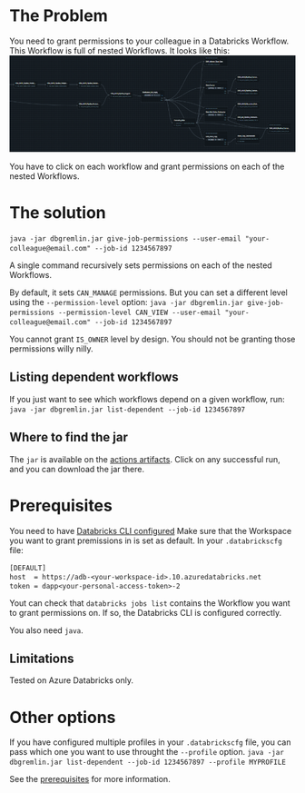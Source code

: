 # The Problem
You need to grant permissions to your colleague in a Databricks Workflow.
This Workflow is full of nested Workflows. 
It looks like this:
![Workflow](./workflow.PNG)

You have to click on each workflow and grant permissions on each
of the nested Workflows.

# The solution
`java -jar dbgremlin.jar give-job-permissions --user-email "your-colleague@email.com" --job-id 1234567897`

A single command recursively sets permissions on each of the nested Workflows.

By default, it sets `CAN_MANAGE` permissions. But you can set a different level using the
`--permission-level` option:
`java -jar dbgremlin.jar give-job-permissions --permission-level CAN_VIEW --user-email "your-colleague@email.com" --job-id 1234567897`

You cannot grant `IS_OWNER` level by design. You should not be granting those permissions willy nilly.

## Listing dependent workflows
If you just want to see which workflows depend on a given workflow, run:
`java -jar dbgremlin.jar list-dependent --job-id 1234567897`

## Where to find the jar
The `jar` is available on the [actions artifacts](https://github.com/JoaquinIglesiasTurina/dbgremlin/actions).
Click on any successful run, and you can download the jar there.

# Prerequisites
You need to have [Databricks CLI configured](https://learn.microsoft.com/en-us/azure/databricks/dev-tools/cli/tutorial)
Make sure that the Workspace you want to grant premissions in is set as default. In your `.databrickscfg` file:
```
[DEFAULT]
host  = https://adb-<your-workspace-id>.10.azuredatabricks.net
token = dapp<your-personal-access-token>-2
```
Yout can check that `databricks jobs list` contains the Workflow you want to grant permissions on. If so, the Databricks CLI is configured correctly.

You also need `java`.

## Limitations
Tested on Azure Databricks only.

# Other options
If you have configured multiple profiles in your `.databrickscfg` file,
you can pass which one you want to use throught the `--profile` option.
`java -jar dbgremlin.jar list-dependent --job-id 1234567897 --profile MYPROFILE`

See the [prerequisites](#Prerequisites) for more information.